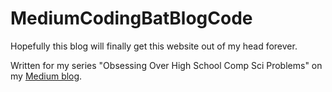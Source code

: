 # MediumCodingBatBlogCode
Hopefully this blog will finally get this website out of my head forever.

Written for my series "Obsessing Over High School Comp Sci Problems" on my [Medium blog](https://medium.com/@lemmajandrew/obsessing-over-high-school-comp-sci-problems-d29088cfa0cc).
